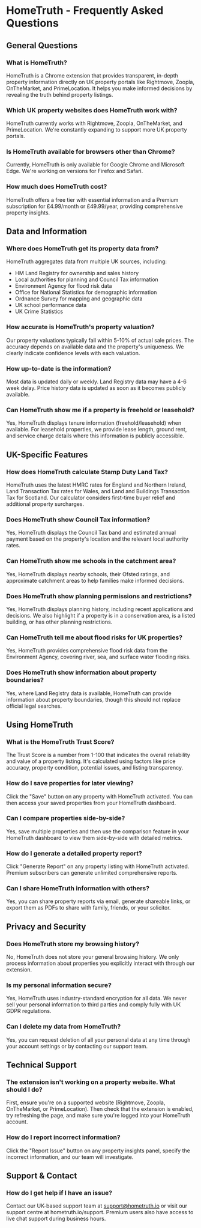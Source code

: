 # HomeTruth - Frequently Asked Questions

## General Questions

### What is HomeTruth?

HomeTruth is a Chrome extension that provides transparent, in-depth property information directly on UK property portals like Rightmove, Zoopla, OnTheMarket, and PrimeLocation. It helps you make informed decisions by revealing the truth behind property listings.

### Which UK property websites does HomeTruth work with?

HomeTruth currently works with Rightmove, Zoopla, OnTheMarket, and PrimeLocation. We're constantly expanding to support more UK property portals.

### Is HomeTruth available for browsers other than Chrome?

Currently, HomeTruth is only available for Google Chrome and Microsoft Edge. We're working on versions for Firefox and Safari.

### How much does HomeTruth cost?

HomeTruth offers a free tier with essential information and a Premium subscription for £4.99/month or £49.99/year, providing comprehensive property insights.

## Data and Information

### Where does HomeTruth get its property data from?

HomeTruth aggregates data from multiple UK sources, including:

- HM Land Registry for ownership and sales history
- Local authorities for planning and Council Tax information
- Environment Agency for flood risk data
- Office for National Statistics for demographic information
- Ordnance Survey for mapping and geographic data
- UK school performance data
- UK Crime Statistics

### How accurate is HomeTruth's property valuation?

Our property valuations typically fall within 5-10% of actual sale prices. The accuracy depends on available data and the property's uniqueness. We clearly indicate confidence levels with each valuation.

### How up-to-date is the information?

Most data is updated daily or weekly. Land Registry data may have a 4-6 week delay. Price history data is updated as soon as it becomes publicly available.

### Can HomeTruth show me if a property is freehold or leasehold?

Yes, HomeTruth displays tenure information (freehold/leasehold) when available. For leasehold properties, we provide lease length, ground rent, and service charge details where this information is publicly accessible.

## UK-Specific Features

### How does HomeTruth calculate Stamp Duty Land Tax?

HomeTruth uses the latest HMRC rates for England and Northern Ireland, Land Transaction Tax rates for Wales, and Land and Buildings Transaction Tax for Scotland. Our calculator considers first-time buyer relief and additional property surcharges.

### Does HomeTruth show Council Tax information?

Yes, HomeTruth displays the Council Tax band and estimated annual payment based on the property's location and the relevant local authority rates.

### Can HomeTruth show me schools in the catchment area?

Yes, HomeTruth displays nearby schools, their Ofsted ratings, and approximate catchment areas to help families make informed decisions.

### Does HomeTruth show planning permissions and restrictions?

Yes, HomeTruth displays planning history, including recent applications and decisions. We also highlight if a property is in a conservation area, is a listed building, or has other planning restrictions.

### Can HomeTruth tell me about flood risks for UK properties?

Yes, HomeTruth provides comprehensive flood risk data from the Environment Agency, covering river, sea, and surface water flooding risks.

### Does HomeTruth show information about property boundaries?

Yes, where Land Registry data is available, HomeTruth can provide information about property boundaries, though this should not replace official legal searches.

## Using HomeTruth

### What is the HomeTruth Trust Score?

The Trust Score is a number from 1-100 that indicates the overall reliability and value of a property listing. It's calculated using factors like price accuracy, property condition, potential issues, and listing transparency.

### How do I save properties for later viewing?

Click the "Save" button on any property with HomeTruth activated. You can then access your saved properties from your HomeTruth dashboard.

### Can I compare properties side-by-side?

Yes, save multiple properties and then use the comparison feature in your HomeTruth dashboard to view them side-by-side with detailed metrics.

### How do I generate a detailed property report?

Click "Generate Report" on any property listing with HomeTruth activated. Premium subscribers can generate unlimited comprehensive reports.

### Can I share HomeTruth information with others?

Yes, you can share property reports via email, generate shareable links, or export them as PDFs to share with family, friends, or your solicitor.

## Privacy and Security

### Does HomeTruth store my browsing history?

No, HomeTruth does not store your general browsing history. We only process information about properties you explicitly interact with through our extension.

### Is my personal information secure?

Yes, HomeTruth uses industry-standard encryption for all data. We never sell your personal information to third parties and comply fully with UK GDPR regulations.

### Can I delete my data from HomeTruth?

Yes, you can request deletion of all your personal data at any time through your account settings or by contacting our support team.

## Technical Support

### The extension isn't working on a property website. What should I do?

First, ensure you're on a supported website (Rightmove, Zoopla, OnTheMarket, or PrimeLocation). Then check that the extension is enabled, try refreshing the page, and make sure you're logged into your HomeTruth account.

### How do I report incorrect information?

Click the "Report Issue" button on any property insights panel, specify the incorrect information, and our team will investigate.

## Support & Contact

### How do I get help if I have an issue?

Contact our UK-based support team at support@hometruth.io or visit our support centre at hometruth.io/support. Premium users also have access to live chat support during business hours.
